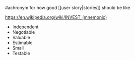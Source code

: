 #achronym for how good [[user story|stories]] should be like

https://en.wikipedia.org/wiki/INVEST_(mnemonic)

- Independent
- Negotiable
- Valuable
- Estimable
- Small
- Testable